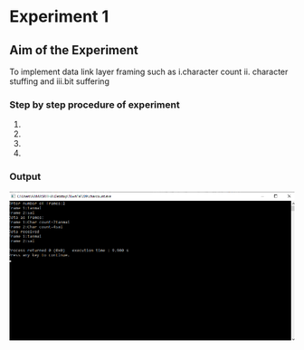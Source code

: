 # Experiment 1
## Aim of the Experiment
To implement data link layer framing such as
i.character count ii. character stuffing and iii.bit suffering

### Step by step procedure of experiment
1.
2.
3.
4.

### Output

![output](exp1.png)

